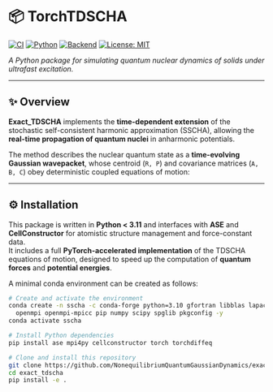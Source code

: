 # 📦 TorchTDSCHA

[![CI](https://github.com/NonequilibriumQuantumGaussianDynamics/exact_tdscha/actions/workflows/python-ci.yml/badge.svg)](https://github.com/NonequilibriumQuantumGaussianDynamics/exact_tdscha/actions/workflows/python-ci.yml)
[![Python](https://img.shields.io/badge/Python-3.10%20|%203.11-blue.svg)](https://www.python.org/downloads/)
[![Backend](https://img.shields.io/badge/Backend-NumPy%20|%20PyTorch-orange.svg?logo=pytorch)](https://pytorch.org/)
[![License: MIT](https://img.shields.io/badge/License-MIT-yellow.svg)](LICENSE)

*A Python package for simulating quantum nuclear dynamics of solids under ultrafast excitation.*

---

## ✨ Overview

**Exact_TDSCHA** implements the **time-dependent extension** of the stochastic self-consistent harmonic approximation (SSCHA), allowing the **real-time propagation of quantum nuclei** in anharmonic potentials.

The method describes the nuclear quantum state as a **time-evolving Gaussian wavepacket**, whose centroid (`R, P`) and covariance matrices (`A, B, C`) obey deterministic coupled equations of motion:

---

## ⚙️ Installation

This package is written in **Python < 3.11** and interfaces with **ASE** and **CellConstructor**
for atomistic structure management and force-constant data.  
It includes a full **PyTorch-accelerated implementation** of the TDSCHA equations of motion,
designed to speed up the computation of **quantum forces** and
**potential energies**.

A minimal conda environment can be created as follows:


```bash
# Create and activate the environment
conda create -n sscha -c conda-forge python=3.10 gfortran libblas lapack \
  openmpi openmpi-mpicc pip numpy scipy spglib pkgconfig -y
conda activate sscha

# Install Python dependencies
pip install ase mpi4py cellconstructor torch torchdiffeq

# Clone and install this repository
git clone https://github.com/NonequilibriumQuantumGaussianDynamics/exact_tdscha.git
cd exact_tdscha
pip install -e .




